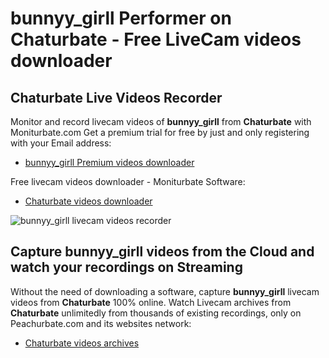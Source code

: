 # bunnyy_girll Performer on Chaturbate - Free LiveCam videos downloader

## Chaturbate Live Videos Recorder

Monitor and record livecam videos of **bunnyy_girll** from **Chaturbate** with Moniturbate.com
Get a premium trial for free by just and only registering with your Email address:
* [bunnyy_girll Premium videos downloader](https://moniturbate.com/request-demo-licence-key.html)

Free livecam videos downloader - Moniturbate Software:
* [Chaturbate videos downloader](https://moniturbate.com/moniturbate-download-software.html)

![bunnyy_girll livecam videos recorder](https://peachurnet.com/templates/moniturbate-software.png)


## Capture bunnyy_girll videos from the Cloud and watch your recordings on Streaming

Without the need of downloading a software, capture **bunnyy_girll** livecam videos from **Chaturbate** 100% online.
Watch Livecam archives from **Chaturbate** unlimitedly from thousands of existing recordings, only on Peachurbate.com and its websites network:
* [Chaturbate videos archives](https://peachurnet.com/)